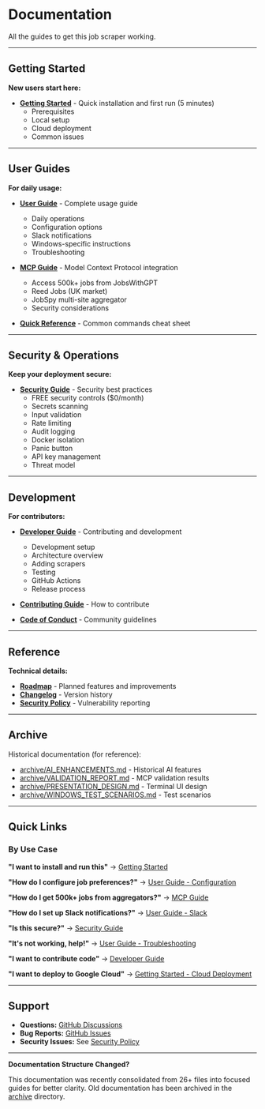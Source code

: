 # Documentation

All the guides to get this job scraper working.

---

## Getting Started

**New users start here:**

- **[Getting Started](GETTING_STARTED.md)** - Quick installation and first run (5 minutes)
  - Prerequisites
  - Local setup
  - Cloud deployment
  - Common issues

---

## User Guides

**For daily usage:**

- **[User Guide](USER_GUIDE.md)** - Complete usage guide
  - Daily operations
  - Configuration options
  - Slack notifications
  - Windows-specific instructions
  - Troubleshooting

- **[MCP Guide](MCP_GUIDE.md)** - Model Context Protocol integration
  - Access 500k+ jobs from JobsWithGPT
  - Reed Jobs (UK market)
  - JobSpy multi-site aggregator
  - Security considerations

- **[Quick Reference](QUICK_REFERENCE.md)** - Common commands cheat sheet

---

## Security & Operations

**Keep your deployment secure:**

- **[Security Guide](SECURITY_GUIDE.md)** - Security best practices
  - FREE security controls ($0/month)
  - Secrets scanning
  - Input validation
  - Rate limiting
  - Audit logging
  - Docker isolation
  - Panic button
  - API key management
  - Threat model

---

## Development

**For contributors:**

- **[Developer Guide](DEVELOPER_GUIDE.md)** - Contributing and development
  - Development setup
  - Architecture overview
  - Adding scrapers
  - Testing
  - GitHub Actions
  - Release process

- **[Contributing Guide](../CONTRIBUTING.md)** - How to contribute
- **[Code of Conduct](../CODE_OF_CONDUCT.md)** - Community guidelines

---

## Reference

**Technical details:**

- **[Roadmap](ROADMAP.md)** - Planned features and improvements
- **[Changelog](../CHANGELOG.md)** - Version history
- **[Security Policy](../SECURITY.md)** - Vulnerability reporting

---

## Archive

Historical documentation (for reference):

- [archive/AI_ENHANCEMENTS.md](archive/AI_ENHANCEMENTS.md) - Historical AI features
- [archive/VALIDATION_REPORT.md](archive/VALIDATION_REPORT.md) - MCP validation results
- [archive/PRESENTATION_DESIGN.md](archive/PRESENTATION_DESIGN.md) - Terminal UI design
- [archive/WINDOWS_TEST_SCENARIOS.md](archive/WINDOWS_TEST_SCENARIOS.md) - Test scenarios

---

## Quick Links

### By Use Case

**"I want to install and run this"**
→ [Getting Started](GETTING_STARTED.md)

**"How do I configure job preferences?"**
→ [User Guide - Configuration](USER_GUIDE.md#configuration)

**"How do I get 500k+ jobs from aggregators?"**
→ [MCP Guide](MCP_GUIDE.md)

**"How do I set up Slack notifications?"**
→ [User Guide - Slack](USER_GUIDE.md#slack-notifications)

**"Is this secure?"**
→ [Security Guide](SECURITY_GUIDE.md)

**"It's not working, help!"**
→ [User Guide - Troubleshooting](USER_GUIDE.md#troubleshooting)

**"I want to contribute code"**
→ [Developer Guide](DEVELOPER_GUIDE.md)

**"I want to deploy to Google Cloud"**
→ [Getting Started - Cloud Deployment](GETTING_STARTED.md#%EF%B8%8F-quick-start-cloud)

---

## Support

- **Questions:** [GitHub Discussions](https://github.com/cboyd0319/job-search-automation/discussions)
- **Bug Reports:** [GitHub Issues](https://github.com/cboyd0319/job-search-automation/issues)
- **Security Issues:** See [Security Policy](../SECURITY.md)

---

**Documentation Structure Changed?**

This documentation was recently consolidated from 26+ files into focused guides for better clarity. Old documentation has been archived in the [archive](archive/) directory.
